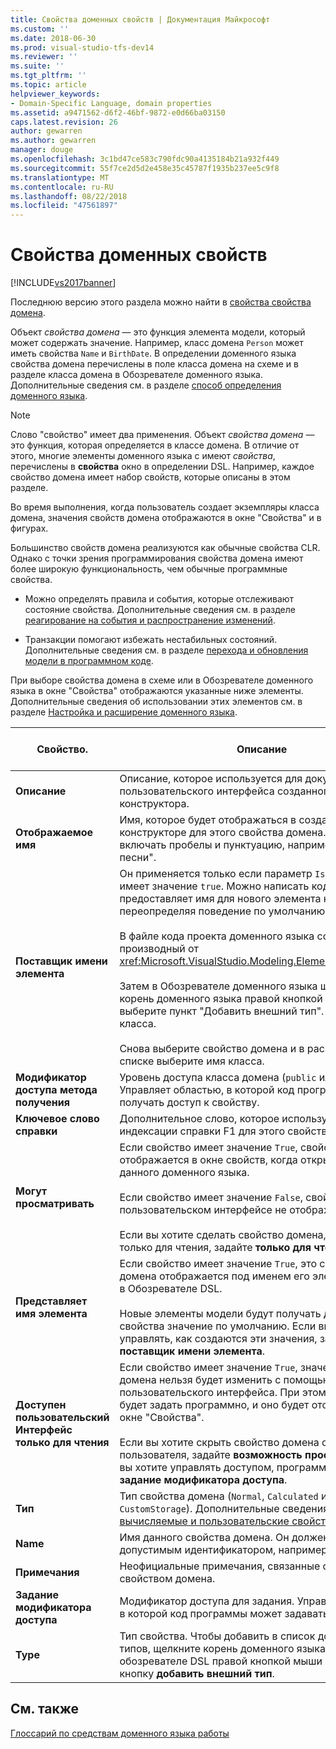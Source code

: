 ```yaml
---
title: Свойства доменных свойств | Документация Майкрософт
ms.custom: ''
ms.date: 2018-06-30
ms.prod: visual-studio-tfs-dev14
ms.reviewer: ''
ms.suite: ''
ms.tgt_pltfrm: ''
ms.topic: article
helpviewer_keywords:
- Domain-Specific Language, domain properties
ms.assetid: a9471562-d6f2-46bf-9872-e0d66ba03150
caps.latest.revision: 26
author: gewarren
ms.author: gewarren
manager: douge
ms.openlocfilehash: 3c1bd47ce583c790fdc90a4135184b21a932f449
ms.sourcegitcommit: 55f7ce2d5d2e458e35c45787f1935b237ee5c9f8
ms.translationtype: MT
ms.contentlocale: ru-RU
ms.lasthandoff: 08/22/2018
ms.locfileid: "47561897"
---
```

# <a name="properties-of-domain-properties"></a>Свойства доменных свойств
[!INCLUDE[vs2017banner](../includes/vs2017banner.md)]

Последнюю версию этого раздела можно найти в [свойства свойства домена](https://docs.microsoft.com/visualstudio/modeling/properties-of-domain-properties).  
  
Объект *свойства домена* — это функция элемента модели, который может содержать значение. Например, класс домена `Person` может иметь свойства `Name` и `BirthDate`. В определении доменного языка свойства домена перечислены в поле класса домена на схеме и в разделе класса домена в Обозревателе доменного языка. Дополнительные сведения см. в разделе [способ определения доменного языка](../modeling/how-to-define-a-domain-specific-language.md).  
  
> [!NOTE]
>  Слово "свойство" имеет два применения. Объект *свойства домена* — это функция, которая определяется в классе домена. В отличие от этого, многие элементы доменного языка с имеют *свойства*, перечислены в **свойства** окно в определении DSL. Например, каждое свойство домена имеет набор свойств, которые описаны в этом разделе.  
  
 Во время выполнения, когда пользователь создает экземпляры класса домена, значения свойств домена отображаются в окне "Свойства" и в фигурах.  
  
 Большинство свойств домена реализуются как обычные свойства CLR. Однако с точки зрения программирования свойства домена имеют более широкую функциональность, чем обычные программные свойства.  
  
-   Можно определять правила и события, которые отслеживают состояние свойства. Дополнительные сведения см. в разделе [реагирование на события и распространение изменений](../modeling/responding-to-and-propagating-changes.md).  
  
-   Транзакции помогают избежать нестабильных состояний. Дополнительные сведения см. в разделе [перехода и обновления модели в программном коде](../modeling/navigating-and-updating-a-model-in-program-code.md).  
  
 При выборе свойства домена в схеме или в Обозревателе доменного языка в окне "Свойства" отображаются указанные ниже элементы. Дополнительные сведения об использовании этих элементов см. в разделе [Настройка и расширение доменного языка](../modeling/customizing-and-extending-a-domain-specific-language.md).  
  
|Свойство.|Описание|Значение по умолчанию|  
|--------------|-----------------|-------------------|  
|**Описание**|Описание, которое используется для документирования пользовательского интерфейса созданного конструктора.|\<None >|  
|**Отображаемое имя**|Имя, которое будет отображаться в созданном конструкторе для этого свойства домена. Оно может включать пробелы и пунктуацию, например "Заголовок песни".|\<None >|  
|**Поставщик имени элемента**|Он применяется только если параметр `Is Element Name` имеет значение `true`. Можно написать код, который предоставляет имя для нового элемента класса домена, переопределяя поведение по умолчанию.<br /><br /> В файле кода проекта доменного языка создайте класс, производный от <xref:Microsoft.VisualStudio.Modeling.ElementNameProvider>.<br /><br /> Затем в Обозревателе доменного языка щелкните корень доменного языка правой кнопкой мыши и выберите пункт "Добавить внешний тип". Введите имя класса.<br /><br /> Снова выберите свойство домена и в раскрывающемся списке выберите имя класса.|\<None >|  
|**Модификатор доступа метода получения**|Уровень доступа класса домена (`public` или `internal`). Управляет областью, в которой код программы может получать доступ к свойству.|`public`|  
|**Ключевое слово справки**|Дополнительное слово, которое используется для индексации справки F1 для этого свойства домена.|\<None >|  
|**Могут просматривать**|Если свойство имеет значение `True`, свойство домена отображается в окне свойств, когда открыты модели данного доменного языка.<br /><br /> Если свойство имеет значение `False`, свойство домена в пользовательском интерфейсе не отображается.<br /><br /> Если вы хотите сделать свойство домена, видна, но только для чтения, задайте **только для чтения**.|`True`|  
|**Представляет имя элемента**|Если свойство имеет значение `True`, это свойство домена отображается под именем его элемента модели в Обозревателе DSL.<br /><br /> Новые элементы модели будут получать для этого свойства значение по умолчанию. Если вы хотите управлять, как создаются эти значения, задайте **поставщик имени элемента**.|`False`|  
|**Доступен пользовательский Интерфейс только для чтения**|Если свойство имеет значение `True`, значение свойства домена нельзя будет изменить с помощью пользовательского интерфейса. При этом его можно будет задать программно, и оно будет отображаться в окне "Свойства".<br /><br /> Если вы хотите скрыть свойство домена от пользователя, задайте **возможность просмотра**. Если вы хотите управлять доступом, программы, задайте **задание модификатора доступа**.|`False`|  
|**Тип**|Тип свойства домена (`Normal`, `Calculated` или `CustomStorage`). Дополнительные сведения см. в разделе [вычисляемые и пользовательские свойства хранилища](../modeling/calculated-and-custom-storage-properties.md).|`Normal`|  
|**Name**|Имя данного свойства домена. Он должен быть допустимым идентификатором, например **SongTitle**.|\<None >|  
|**Примечания**|Неофициальные примечания, связанные с данным свойством домена.|\<None >|  
|**Задание модификатора доступа**|Модификатор доступа для задания. Управляет областью, в которой код программы может задавать свойство.|`public`|  
|**Type**|Тип свойства. Чтобы добавить в список доступных типов, щелкните корень доменного языка в обозревателе DSL правой кнопкой мыши и нажмите кнопку **добавить внешний тип**.|`String`|  
  
## <a name="see-also"></a>См. также  
 [Глоссарий по средствам доменного языка работы](http://msdn.microsoft.com/en-us/ca5e84cb-a315-465c-be24-76aa3df276aa)



